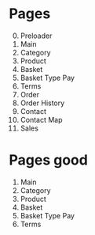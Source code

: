 # Pages
0. Preloader
1. Main
2. Category
3. Product
4. Basket
5. Basket Type Pay
6. Terms
7. Order
8. Order History
9. Contact 
10. Contact Map
11. Sales

# Pages good

1. Main
2. Category
3. Product
4. Basket
5. Basket Type Pay
6. Terms